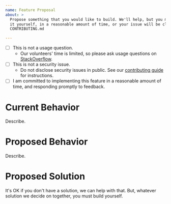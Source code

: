 ```yaml
---
name: Feature Proposal
about: >
  Propose something that you would like to build. We'll help, but you must build
  it yourself, in a reasonable amount of time, or your issue will be closed. See
  CONTRIBUTING.md

---
```


- [ ] This is not a usage question.
  - Our volunteers' time is limited, so please ask usage questions on
    [StackOverflow](http://stackoverflow.com/questions/tagged/authlogic).
- [ ] This is not a security issue.
  - Do not disclose security issues in public. See our [contributing
    guide](https://github.com/binarylogic/authlogic/blob/master/CONTRIBUTING.md)
    for instructions.
- [ ] I am committed to implementing this feature in a reasonable amount of
  time, and responding promptly to feedback.

# Current Behavior

Describe.

# Proposed Behavior

Describe.

# Proposed Solution

It's OK if you don't have a solution, we can help with that. But, whatever
solution we decide on together, you must build yourself.
